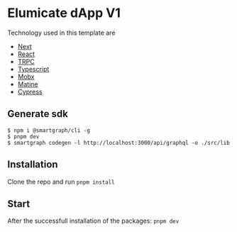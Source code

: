 # Elumicate dApp V1

Technology used in this template are

- [Next](https://github.com/vercel/next.js)
- [React](https://reactjs.org/)
- [TRPC](https://trpc.io/)
- [Typescript](https://www.typescriptlang.org/)
- [Mobx](https://mobx.js.org/README.html)
- [Matine](https://mantine.dev/core/theme-icon/)
- [Cypress](https://www.cypress.io/)

## Generate sdk

```
$ npm i @smartgraph/cli -g
$ pnpm dev
$ smartgraph codegen -l http://localhost:3000/api/graphql -o ./src/lib

```

## Installation

Clone the repo and run `pnpm install`

## Start

After the successfull installation of the packages: `pnpm dev`

